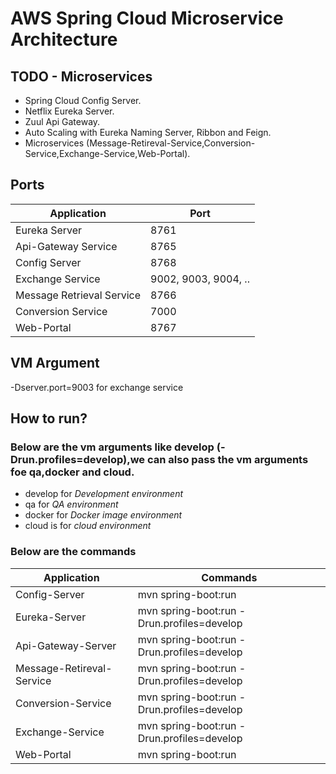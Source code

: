# AWS Spring Cloud Microservice Architecture

## TODO - Microservices
- Spring Cloud Config Server.
- Netflix Eureka Server.
- Zuul Api Gateway.
- Auto Scaling with Eureka Naming Server, Ribbon and Feign.
- Microservices (Message-Retireval-Service,Conversion-Service,Exchange-Service,Web-Portal).

## Ports

|     Application       |     Port          |
| ------------- | ------------- |
| Eureka Server | 8761 |
| Api-Gateway Service | 8765 |
| Config Server | 8768 |
| Exchange Service | 9002, 9003, 9004, ..  |
| Message Retrieval Service | 8766 |
| Conversion Service | 7000 |
| Web-Portal | 8767 |

## VM Argument

-Dserver.port=9003 for exchange service  

## How to run?
### Below are the vm arguments like develop (-Drun.profiles=develop),we can also pass the vm arguments foe qa,docker and cloud.
- develop for *Development environment*
- qa for *QA environment*
- docker for *Docker image environment*
- cloud is for *cloud environment*

### Below are the commands

|     Application       |     Commands          |
| ------------- | ------------- |
| Config-Server | mvn spring-boot:run |
| Eureka-Server | mvn spring-boot:run -Drun.profiles=develop |
| Api-Gateway-Server | mvn spring-boot:run -Drun.profiles=develop |
| Message-Retireval-Service | mvn spring-boot:run -Drun.profiles=develop |
| Conversion-Service | mvn spring-boot:run -Drun.profiles=develop |
| Exchange-Service | mvn spring-boot:run -Drun.profiles=develop |
| Web-Portal | mvn spring-boot:run |



